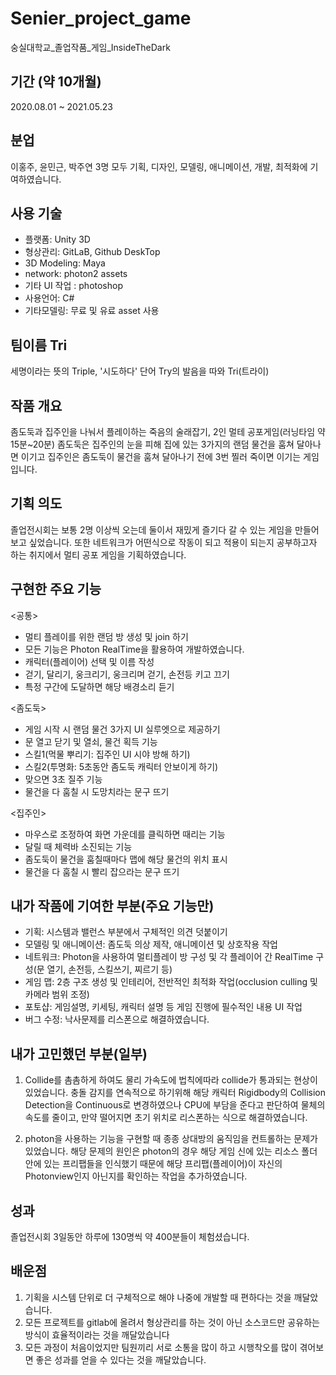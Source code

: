 # Senier_project_game
숭실대학교_졸업작품_게임_InsideTheDark

## 기간 (약 10개월)
2020.08.01 ~ 2021.05.23

## 분업
이홍주, 윤민근, 박주연
3명 모두 기획, 디자인, 모델링, 애니메이션, 개발, 최적화에 기여하였습니다.

## 사용 기술
* 플랫폼: Unity 3D
* 형상관리: GitLaB, Github DeskTop
* 3D Modeling: Maya
* network: photon2 assets
* 기타 UI 작업 : photoshop
* 사용언어: C#
* 기타모델링: 무료 및 유료 asset 사용

## 팀이름 Tri
세명이라는 뜻의 Triple, '시도하다' 단어 Try의 발음을 따와 Tri(트라이)

## 작품 개요
좀도둑과 집주인을 나눠서 플레이하는 죽음의 술래잡기, 2인 멀테 공포게임(러닝타임 약 15분~20분)
좀도둑은 집주인의 눈을 피해 집에 있는 3가지의 랜덤 물건을 훔쳐 달아나면 이기고
집주인은 좀도둑이 물건을 훔쳐 달아나기 전에 3번 찔러 죽이면 이기는 게임입니다.

## 기획 의도
졸업전시회는 보통 2명 이상씩 오는데 둘이서 재밌게 즐기다 갈 수 있는 게임을 만들어 보고 싶었습니다.
또한 네트워크가 어떤식으로 작동이 되고 적용이 되는지 공부하고자 하는 취지에서 멀티 공포 게임을 기획하였습니다.

## 구현한 주요 기능
<공통>
* 멀티 플레이를 위한 랜덤 방 생성 및 join 하기
* 모든 기능은 Photon RealTime을 활용하여 개발하였습니다.
* 캐릭터(플레이어) 선택 및 이름 작성
* 걷기, 달리기, 웅크리기, 웅크리며 걷기, 손전등 키고 끄기
* 특정 구간에 도달하면 해당 배경소리 듣기 

<좀도둑>
* 게임 시작 시 랜덤 물건 3가지 UI 실루엣으로 제공하기
* 문 열고 닫기 및 열쇠, 물건 획득 기능
* 스킬1(먹물 뿌리기: 집주인 UI 시야 방해 하기)
* 스킬2(투명화: 5초동안 좀도둑 캐릭터 안보이게 하기)
* 맞으면 3초 질주 기능
* 물건을 다 훔칠 시 도망치라는 문구 뜨기

<집주인>
* 마우스로 조정하여 화면 가운데를 클릭하면 때리는 기능
* 달릴 때 체력바 소진되는 기능
* 좀도둑이 물건을 훔칠때마다 맵에 해당 물건의 위치 표시
* 물건을 다 훔칠 시 빨리 잡으라는 문구 뜨기

## 내가 작품에 기여한 부분(주요 기능만)
* 기획: 시스템과 밸런스 부분에서 구체적인 의견 덧붙이기
* 모델링 및 애니메이션: 좀도둑 의상 제작, 애니메이션 및 상호작용 작업
* 네트워크: Photon을 사용하여 멀티플레이 방 구성 및 각 플레이어 간 RealTime 구성(문 열기, 손전등, 스킬쓰기, 찌르기 등)
* 게임 맵: 2층 구조 생성 및 인테리어, 전반적인 최적화 작업(occlusion culling 및 카메라 범위 조정)
* 포토샵: 게임설명, 키세팅, 캐릭터 설명 등 게임 진행에 필수적인 내용 UI 작업
* 버그 수정: 낙사문제를 리스폰으로 해결하였습니다.

## 내가 고민했던 부분(일부)
1. Collide를 촘촘하게 하여도 물리 가속도에 법칙에따라 collide가 통과되는 현상이 있었습니다. 
충돌 감지를 연속적으로 하기위해 해당 캐릭터 Rigidbody의 Collision Detection을 Continuous로 변경하였으나 CPU에 부담을 준다고 판단하여
물체의 속도를 줄이고, 만약 떨어지면 초기 위치로 리스폰하는 식으로 해결하였습니다.

2. photon을 사용하는 기능을 구현할 때 종종 상대방의 움직임을 컨트롤하는 문제가 있었습니다. 
해당 문제의 원인은 photon의 경우 해당 게임 신에 있는 리소스 폴더 안에 있는 프리팹들을 인식했기 때문에 
해당 프리팹(플레이어)이 자신의 Photonview인지 아닌지를 확인하는 작업을 추가하였습니다.

## 성과
졸업전시회 3일동안 하루에 130명씩 약 400분들이 체험셨습니다.

## 배운점
1. 기획을 시스템 단위로 더 구체적으로 해야 나중에 개발할 때 편하다는 것을 깨달았습니다.
2. 모든 프로젝트를 gitlab에 올려서 형상관리를 하는 것이 아닌 소스코드만 공유하는 방식이 효율적이라는 것을 깨달았습니다
3. 모든 과정이 처음이었지만 팀원끼리 서로 소통을 많이 하고 시행착오를 많이 겪어보면 좋은 성과를 얻을 수 있다는 것을 깨달았습니다.
